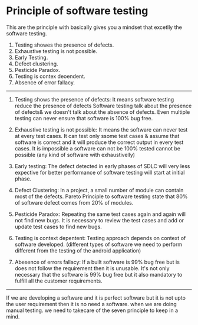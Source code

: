 # Principle of software testing
This are the principle with basically gives you a mindset that excetlly the software testing.

1. Testing showes the presence of defects.
2. Exhaustive testing is not possible.
3. Early Testing.
4. Defect clustering.
5. Pesticide Paradox.
6. Testing is contex deoendent.
7. Absence of error fallacy.
----------------------------------------------------------------------------------------------

1. Testing shows the presence of defects: 
It means software testing reduce the presence of defects
Software testing talk about the presence of defects& we doesn't talk about the absence of defects.
Even multiple testing can never ensure that software is 100% bug free.

2. Exhaustive testing is not possible:
 It means the software can never test at every test cases.
 It can test only ssome test cases & assume that software is correct and it will produce the correct output in every test cases.
 It is impossible a software can not be 100% tested cannot be possible 
 (any kind of software with exhaustivelly)

3. Early testing:
 The defect detected in early phases of SDLC will very less expective for better performance of software testing will start at initial phase.

4. Defect Clustering:
 In a project, a small number of module can contain most of the defects.
 Pareto Principle to software testing state that 80% of software defect comes from 20% of modules.

5. Pesticide Paradox:
 Repeating the same test cases again and again will not find new bugs.
 It is necessary to review the test cases and add or update test cases to find new bugs.

6. Testing is context depentent:
 Testing approach depends on context of software developed.
 (different types of software we need to perform different from the testing of the android application)

7. Abesence of errors fallacy:
 If a built software is 99% bug free but is does not follow the requirement then it is unusable. 
 It's not only necessary that the software is 99% bug free but it also mandatory to fulfill all the customer requirements.
----------------------------------------------------------------------------------------------------------------------------
If we are developing a software and it is perfect software but it is not upto the user requirement then it is no need a software.
when we are doing manual testing. we need to takecare of the seven principle to keep in a mind.  
